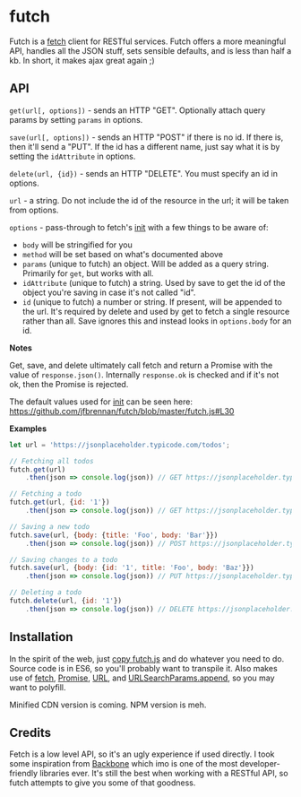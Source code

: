 # futch
Futch is a [fetch](https://developer.mozilla.org/en-US/docs/Web/API/WindowOrWorkerGlobalScope/fetch) client for RESTful services. Futch offers a more meaningful API, handles all the JSON stuff, sets sensible defaults, and is less than half a kb. In short, it makes ajax great again ;)

## API

`get(url[, options])` - sends an HTTP "GET". Optionally attach query params by setting `params` in options.

`save(url[, options])` - sends an HTTP "POST" if there is no id. If there is, then it'll send a "PUT". If the id has a different name, just say what it is by setting the `idAttribute` in options.

`delete(url, {id})` - sends an HTTP "DELETE". You must specify an id in options.

`url` - a string. Do not include the id of the resource in the url; it will be taken from options.

`options` - pass-through to fetch's [init](https://developer.mozilla.org/en-US/docs/Web/API/WindowOrWorkerGlobalScope/fetch#Parameters) with a few things to be aware of: 

- `body` will be stringified for you
- `method` will be set based on what's documented above
- `params` (unique to futch) an object. Will be added as a query string. Primarily for `get`, but works with all.
- `idAttribute` (unique to futch) a string. Used by save to get the id of the object you're saving in case it's not called "id".
- `id` (unique to futch) a number or string. If present, will be appended to the url. It's required by delete and used by get to fetch a single resource rather than all. Save ignores this and instead looks in `options.body` for an id. 

**Notes**

Get, save, and delete ultimately call fetch and return a Promise with the value of `response.json()`. Internally `response.ok` is checked and if it's not ok, then the Promise is rejected. 

The default values used for [init](https://developer.mozilla.org/en-US/docs/Web/API/WindowOrWorkerGlobalScope/fetch#Parameters) can be seen here: https://github.com/jfbrennan/futch/blob/master/futch.js#L30


**Examples**
```javascript
let url = 'https://jsonplaceholder.typicode.com/todos';

// Fetching all todos
futch.get(url)
    .then(json => console.log(json)) // GET https://jsonplaceholder.typicode.com/todos

// Fetching a todo
futch.get(url, {id: '1'})
    .then(json => console.log(json)) // GET https://jsonplaceholder.typicode.com/todos/1

// Saving a new todo
futch.save(url, {body: {title: 'Foo', body: 'Bar'}})
    .then(json => console.log(json)) // POST https://jsonplaceholder.typicode.com/todos

// Saving changes to a todo
futch.save(url, {body: {id: '1', title: 'Foo', body: 'Baz'}})
    .then(json => console.log(json)) // PUT https://jsonplaceholder.typicode.com/todos/1

// Deleting a todo
futch.delete(url, {id: '1'})
    .then(json => console.log(json)) // DELETE https://jsonplaceholder.typicode.com/todos/1

```

## Installation
In the spirit of the web, just [copy futch.js](https://raw.githubusercontent.com/jfbrennan/futch/master/futch.js) and do whatever you need to do. Source code is in ES6, so you'll probably want to transpile it. Also makes use of [fetch](https://developer.mozilla.org/en-US/docs/Web/API/Fetch_API), [Promise](https://developer.mozilla.org/en-US/docs/Web/JavaScript/Reference/Global_Objects/Promise), [URL](https://developer.mozilla.org/en-US/docs/Web/API/URL/URL), and [URLSearchParams.append](https://developer.mozilla.org/en-US/docs/Web/API/URLSearchParams/append), so you may want to polyfill. 

Minified CDN version is coming. NPM version is meh. 

## Credits
Fetch is a low level API, so it's an ugly experience if used directly. I took some inspiration from [Backbone](http://backbonejs.org) which imo is one of the most developer-friendly libraries ever. It's still the best when working with a RESTful API, so futch attempts to give you some of that goodness. 
